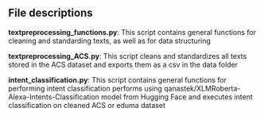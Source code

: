 ## File descriptions

**textpreprocessing_functions.py**: This script contains general functions for cleaning and standarding texts, as well as for data structuring

**textpreprocessing_ACS.py**: This script cleans and standardizes all texts stored in the ACS dataset and exports them as a csv in the data folder

**intent_classification.py**: This script contains general functions for performing intent classification performs using qanastek/XLMRoberta-Alexa-Intents-Classification model from Hugging Face and executes intent classification on cleaned ACS or eduma dataset